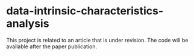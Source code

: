 # data-intrinsic-characteristics-analysis

This project is related to an article that is under revision. The code will be available after the paper publication.
